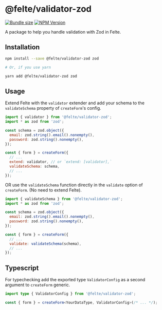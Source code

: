 # @felte/validator-zod

[![Bundle size](https://img.shields.io/bundlephobia/min/@felte/validator-zod)](https://bundlephobia.com/result?p=@felte/validator-zod)
[![NPM Version](https://img.shields.io/npm/v/@felte/validator-zod)](https://www.npmjs.com/package/@felte/validator-zod)

A package to help you handle validation with Zod in Felte.

## Installation

```sh
npm install --save @felte/validator-zod zod

# Or, if you use yarn

yarn add @felte/validator-zod zod
```

## Usage

Extend Felte with the `validator` extender and add your schema to the `validateSchema` property of `createForm`'s config.

```javascript
import { validator } from '@felte/validator-zod';
import * as zod from 'zod';

const schema = zod.object({
  email: zod.string().email().nonempty(),
  password: zod.string().nonempty(),
});

const { form } = createForm({
  // ...
  extend: validator, // or `extend: [validator],`
  validateSchema: schema,
  // ...
});
```

OR use the `validateSchema` function directly in the `validate` option of `createForm`. (No need to extend Felte).

```javascript
import { validateSchema } from '@felte/validator-zod';
import * as zod from 'zod';

const schema = zod.object({
  email: zod.string().email().nonempty(),
  password: zod.string().nonempty(),
});

const { form } = createForm({
  // ...
  validate: validateSchema(schema),
  // ...
});
```

## Typescript

For typechecking add the exported type `ValidatorConfig` as a second argument to `createForm` generic.

```typescript
import type { ValidatorConfig } from '@felte/validator-zod';

const { form } = createForm<YourDataType, ValidatorConfig>(/* ... */);
```
